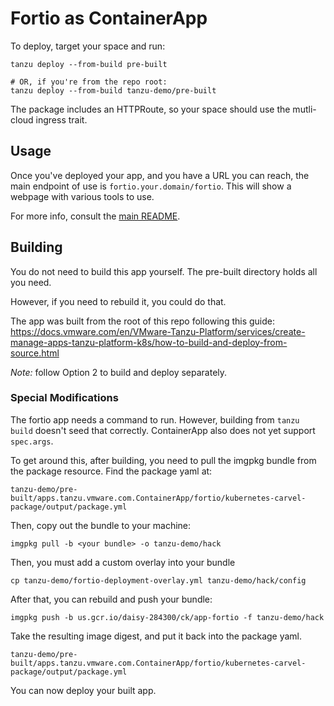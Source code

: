 # Fortio as ContainerApp

To deploy, target your space and run:
```
tanzu deploy --from-build pre-built

# OR, if you're from the repo root:
tanzu deploy --from-build tanzu-demo/pre-built
```

The package includes an HTTPRoute, so your space should use the mutli-cloud
ingress trait.

## Usage

Once you've deployed your app, and you have a URL you can reach, the main
endpoint of use is `fortio.your.domain/fortio`. This will show a webpage with
various tools to use.

For more info, consult the [main README](../README.md).

## Building

You do not need to build this app yourself. The pre-built directory holds all
you need.

However, if you need to rebuild it, you could do that.

The app was built from the root of this repo following this guide: https://docs.vmware.com/en/VMware-Tanzu-Platform/services/create-manage-apps-tanzu-platform-k8s/how-to-build-and-deploy-from-source.html

*Note:* follow Option 2 to build and deploy separately.

### Special Modifications

The fortio app needs a command to run. However, building from `tanzu build`
doesn't seed that correctly. ContainerApp also does not yet support
`spec.args`.

To get around this, after building, you need to pull the imgpkg bundle from the
package resource. Find the package yaml at:
```
tanzu-demo/pre-built/apps.tanzu.vmware.com.ContainerApp/fortio/kubernetes-carvel-package/output/package.yml
```

Then, copy out the bundle to your machine:
```
imgpkg pull -b <your bundle> -o tanzu-demo/hack
```

Then, you must add a custom overlay into your bundle
```
cp tanzu-demo/fortio-deployment-overlay.yml tanzu-demo/hack/config
```

After that, you can rebuild and push your bundle:
```
imgpkg push -b us.gcr.io/daisy-284300/ck/app-fortio -f tanzu-demo/hack
```

Take the resulting image digest, and put it back into the package yaml.
```
tanzu-demo/pre-built/apps.tanzu.vmware.com.ContainerApp/fortio/kubernetes-carvel-package/output/package.yml
```

You can now deploy your built app.


